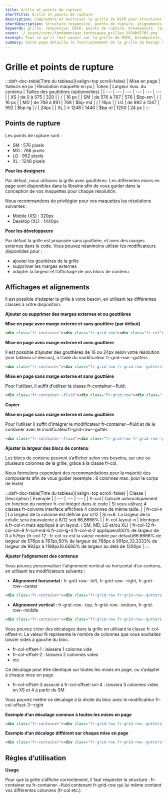 ```yaml
---
title: Grille et points de rupture
shortTitle: Grille et points de rupture
description: Comprendre et maîtriser la grille du DSFR pour structurer les interfaces web de l’État selon les résolutions cibles, avec ou sans gouttières, en respectant les points de rupture et les bonnes pratiques d’alignement et de mise en page.
shortDescription: Structure responsive, points de rupture, alignements et classes CSS du DSFR.
keywords: grille, responsive, DSFR, points de rupture, breakpoints, layout, gouttières, fr-container, fr-grid-row, fr-col, fr-col-offset, alignements, design système
cover: ./_asset/cover/fondamentaux_techniques_grilles_5934b9770f.png
excerpt: Tout ce qu’il faut savoir sur la grille du DSFR, breakpoints, colonnes, gouttières, marges, alignements… pour une mise en page homogène et responsive à travers tous les services numériques de l’État.
summary: Cette page détaille le fonctionnement de la grille du Design Système de l’État (DSFR), ses points de rupture, les valeurs à utiliser pour le design et le développement, et les classes CSS associées. Elle précise comment structurer les interfaces selon les tailles d’écran, ajuster les alignements, ajouter des gouttières ou des marges, et utiliser des décalages. Ces règles garantissent des interfaces cohérentes, accessibles et adaptables sur tous les supports.
---
```


# **Grille et points de rupture**

:::dsfr-doc-table[Titre du tableau]{valign=top scroll=false}
| Mise en page | Valeurs en px | Résolution maquette en px | Token | Largeur max. du contenu | Tailles des gouttières (optionnelles) |
| --- | --- | --- | --- | --- | --- |
| XS | de 0 à 575 | 320 |  | / | 16 px |
| SM | de 576 à 767 | 576 | $bp-sm | / | 16 px |
| MD | de 768 à 991 | 768 | $bp-md | / | 16px |
| LG | de 992 à 1247 | 992 | $bp-lg | / | 24px |
| XL | ≥ 1248 | 1440 | $bp-xl | 1200 | 24 px |
:::

## **Points de rupture**

Les points de rupture sont :

- SM : 576 pixels
- MD : 768 pixels
- LG : 992 pixels
- XL : 1248 pixels

**Pour les designers**

Par défaut, nous utilisons la grille avec gouttières. Les différentes mises en page sont disponibles dans la librairie afin de vous guider dans la conception de vos maquettes pour chaque résolution.

Nous recommandons de privilégier pour vos maquettes les résolutions suivantes :

- Mobile (XS) : 320px
- Desktop (XL) : 1440px

**Pour les développeurs**

Par défaut la grille est proposée sans gouttière, et avec des marges externes dans le code. Vous pouvez néanmoins utiliser les modificateurs disponibles pour :

- ajouter les gouttières de la grille
- supprimer les marges externes
- adapter la largeur et l’affichage de vos blocs de contenu

## **Affichages et alignements**

Il est possible d’adapter la grille à votre besoin, en utilisant les différentes classes à votre disposition.

**Ajouter ou supprimer des marges externes et ou gouttières**

**Mise en page avec marge externe et sans gouttière (par défaut)**

```HTML
<div class="fr-container"><div class="fr-grid-row"><div class="fr-col"></div><div class="fr-col-4"></div><div class="fr-col-12 fr-col-lg-4"></div></div></div>
```

**Mise en page avec marge externe et avec gouttière**

Il est possible d’ajouter des gouttières de 16 ou 24px selon votre résolution (voir tableau ci-dessus), à l’aide du modificateur fr-grid-row--gutters .

```HTML
<div class="fr-container"><div class="fr-grid-row fr-grid-row--gutters"><div class="fr-col"></div><div class="fr-col-4"></div><div class="fr-col-12 fr-col-lg-4"></div></div></div>
```

**Mise en page sans marge externe et sans gouttière**

Pour l'utiliser, il suffit d’utiliser la classe fr-container--fluid.

```HTML
<div class="fr-container--fluid"><div class="fr-grid-row"><div class="fr-col"></div><div class="fr-col-4"></div><div class="fr-col-12 fr-col-lg-4"></div></div></div>
```

**Copier**

**Mise en page sans marge externe et avec gouttière**

Pour l’utiliser il suffit d’intégrer le modificateur fr-container--fluid et de le combiner avec le modificateurfr-grid-row--gutter.

```HTML
<div class="fr-container--fluid"><div class="fr-grid-row fr-grid-row--gutters"><div class="fr-col"></div><div class="fr-col-4"></div><div class="fr-col-12 fr-col-lg-4"></div></div></div>
```

**Ajuster la largeur des blocs de contenu**

Les blocs de contenu peuvent s’afficher selon vos besoins, sur une ou plusieurs colonnes de la grille, grâce à la classe fr-col.

Nous formulons cependant des recommandations pour la majorité des composants afin de vous guider (exemple : 8 colonnes max. pour le corps de texte)

:::dsfr-doc-table[Titre du tableau]{valign=top scroll=false}
| Classe | Description | Exemple |
| --- | --- | --- |
| fr-col | Calculé automatiquement en fonction du nombre fr-col intégré dans le code | Si vous utilisez 4 classes fr-colvotre interface affichera 4 colonnes de même taille. |
| fr-col-n | La largeur de la colonne est définie par n/12 | Si n=8. La largeur de la celulle sera équivalente à 8/12 soit 66,6666% |
| fr-col-layout-n | Identique à fr-col-n mais appliqué à un layout. ( SM, MD, LG et/ou XL) | fr-col-12 fr-col-sm-8 fr-col-md-6 fr-col-lg-4 fr-col-xl-2 appliquera100% de largeur de 0 à 575px (fr-col-12 : fr-col-xx est la valeur mobile par défaut)66.6666% de largeur de 576px à 767px,50% de largeur de 768px à 991px,33.3333% de largeur de 992px à 1199px16.6666% de largeur au delà de 1200px |
:::

**Ajuster l’alignement des contenus**

Vous pouvez personnaliser l'alignement vertical ou horizontal d’un contenu, en utilisant les modificateurs suivants :

- **Alignement horizontal :** fr-grid-row--left, fr-grid-row--right, fr-grid-row--center

```HTML
<div class="fr-container"><div class="fr-grid-row fr-grid-row--gutters fr-grid-row--center"><div class="fr-col-4"></div></div></div>
```

- **Alignement vertical :** fr-grid-row--top, fr-grid-row--bottom, fr-grid-row--middle

```HTML
<div class="fr-container"><div class="fr-grid-row fr-grid-row--gutters fr-grid-row--bottom"><div class="fr-col-4"></div></div></div>
```


Vous pouvez créer des décalages dans la grille en utilisant la classe fr-col-offset-n. La valeur N représente le nombre de colonnes que vous souhaitez laisser vides à gauche du bloc.

- fr-col-offset-1 : laissera 1 colonne vide
- fr-col-offset-2 : laissera 2 colonnes vides
- etc

Ce décalage peut être identique sur toutes les mises en page, ou s’adapter à chaque mise en page.

- fr-col-offset-3 associé à fr-col-offset-sm-4 : laissera 3 colonnes vides en XS et 4 à partir de SM

Vous pouvez mettre ce décalage à la droite du bloc avec le modificateur fr-col-offset-3--right

**Exemple d’un décalage commun à toutes les mises en page**

```HTML
<div class="fr-container"><div class="fr-grid-row fr-grid-row--gutters"><div class="fr-col-offset-4"></div></div></div>
```


**Exemple d’un décalage différent sur chaque mise en page**

```HTML
<div class="fr-container"><div class="fr-grid-row fr-grid-row--gutters"><div class="fr-col-offset-1 fr-col-offset-sm-3 fr-col-offset-md-6"></div></div></div>
```


## **Règles d’utilisation**

**Usage**

Pour que la grille s’affiche correctement, il faut respecter la structure : fr-container ou fr-container--fluid contenant fr-grid-row qui lui même contient vos différentes colonnes (fr-col etc.).
